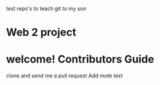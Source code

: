 test repo's to teach git to my son

Web 2 project
==========
welcome!
Contributors Guide
=================
clone and send me a pull request
Add mote text
